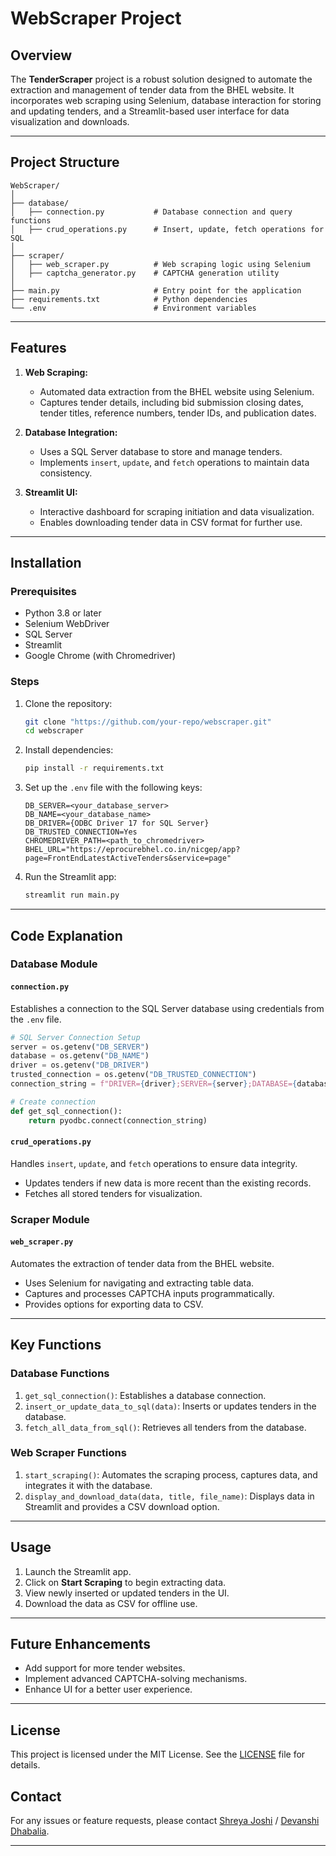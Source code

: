 # WebScraper Project

## Overview
The **TenderScraper** project is a robust solution designed to automate the extraction and management of tender data from the BHEL website. It incorporates web scraping using Selenium, database interaction for storing and updating tenders, and a Streamlit-based user interface for data visualization and downloads.

--------------------------------------------------------------------------------------------------------------------------

## Project Structure
```plaintext
WebScraper/
│
├── database/
│   ├── connection.py           # Database connection and query functions
│   ├── crud_operations.py      # Insert, update, fetch operations for SQL
│
├── scraper/
│   ├── web_scraper.py          # Web scraping logic using Selenium
│   ├── captcha_generator.py    # CAPTCHA generation utility
│
├── main.py                     # Entry point for the application
├── requirements.txt            # Python dependencies
└── .env                        # Environment variables
```

--------------------------------------------------------------------------------------------------------------------------

## Features
1. **Web Scraping:**
   - Automated data extraction from the BHEL website using Selenium.
   - Captures tender details, including bid submission closing dates, tender titles, reference numbers, tender IDs, and publication dates.

2. **Database Integration:**
   - Uses a SQL Server database to store and manage tenders.
   - Implements `insert`, `update`, and `fetch` operations to maintain data consistency.

3. **Streamlit UI:**
   - Interactive dashboard for scraping initiation and data visualization.
   - Enables downloading tender data in CSV format for further use.

--------------------------------------------------------------------------------------------------------------------------

## Installation
### Prerequisites
- Python 3.8 or later
- Selenium WebDriver
- SQL Server
- Streamlit
- Google Chrome (with Chromedriver)

### Steps
1. Clone the repository:
   ```bash
   git clone "https://github.com/your-repo/webscraper.git"
   cd webscraper
   ```
2. Install dependencies:
   ```bash
   pip install -r requirements.txt
   ```
3. Set up the `.env` file with the following keys:
   ```plaintext
   DB_SERVER=<your_database_server>
   DB_NAME=<your_database_name>
   DB_DRIVER={ODBC Driver 17 for SQL Server}
   DB_TRUSTED_CONNECTION=Yes
   CHROMEDRIVER_PATH=<path_to_chromedriver>
   BHEL_URL="https://eprocurebhel.co.in/nicgep/app?page=FrontEndLatestActiveTenders&service=page"
   ```
4. Run the Streamlit app:
   ```bash
   streamlit run main.py
   ```

--------------------------------------------------------------------------------------------------------------------------

## Code Explanation
### Database Module
#### `connection.py`
Establishes a connection to the SQL Server database using credentials from the `.env` file.
```python
# SQL Server Connection Setup
server = os.getenv("DB_SERVER")
database = os.getenv("DB_NAME")
driver = os.getenv("DB_DRIVER")
trusted_connection = os.getenv("DB_TRUSTED_CONNECTION")
connection_string = f"DRIVER={driver};SERVER={server};DATABASE={database};Trusted_Connection={trusted_connection};"

# Create connection
def get_sql_connection():
    return pyodbc.connect(connection_string)
```

#### `crud_operations.py`
Handles `insert`, `update`, and `fetch` operations to ensure data integrity.
- Updates tenders if new data is more recent than the existing records.
- Fetches all stored tenders for visualization.

### Scraper Module
#### `web_scraper.py`
Automates the extraction of tender data from the BHEL website.
- Uses Selenium for navigating and extracting table data.
- Captures and processes CAPTCHA inputs programmatically.
- Provides options for exporting data to CSV.

--------------------------------------------------------------------------------------------------------------------------

## Key Functions
### Database Functions
1. `get_sql_connection()`: Establishes a database connection.
2. `insert_or_update_data_to_sql(data)`: Inserts or updates tenders in the database.
3. `fetch_all_data_from_sql()`: Retrieves all tenders from the database.

### Web Scraper Functions
1. `start_scraping()`: Automates the scraping process, captures data, and integrates it with the database.
2. `display_and_download_data(data, title, file_name)`: Displays data in Streamlit and provides a CSV download option.

--------------------------------------------------------------------------------------------------------------------------

## Usage
1. Launch the Streamlit app.
2. Click on **Start Scraping** to begin extracting data.
3. View newly inserted or updated tenders in the UI.
4. Download the data as CSV for offline use.

--------------------------------------------------------------------------------------------------------------------------

## Future Enhancements
- Add support for more tender websites.
- Implement advanced CAPTCHA-solving mechanisms.
- Enhance UI for a better user experience.

--------------------------------------------------------------------------------------------------------------------------

## License
This project is licensed under the MIT License. See the [LICENSE](LICENSE) file for details.

## Contact
For any issues or feature requests, please contact
[Shreya Joshi](mailto:shreyajoshi071003@gmail.com) / [Devanshi Dhabalia](mailto:dhabaliadevanshi@gmail.com).

--------------------------------------------------------------------------------------------------------------------------